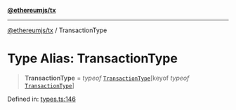 [**@ethereumjs/tx**](../README.md)

***

[@ethereumjs/tx](../README.md) / TransactionType

# Type Alias: TransactionType

> **TransactionType** = *typeof* [`TransactionType`](../variables/TransactionType.md)\[keyof *typeof* [`TransactionType`](../variables/TransactionType.md)\]

Defined in: [types.ts:146](https://github.com/ethereumjs/ethereumjs-monorepo/blob/master/packages/tx/src/types.ts#L146)
